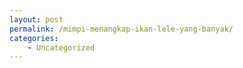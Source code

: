 ```yaml
---
layout: post
permalink: /mimpi-menangkap-ikan-lele-yang-banyak/
categories:
    - Uncategorized
---
```


